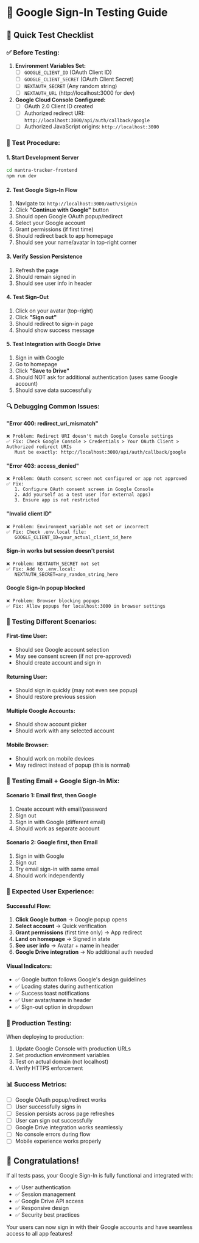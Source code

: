 # 🧪 Google Sign-In Testing Guide

## 🚀 Quick Test Checklist

### ✅ Before Testing:
1. **Environment Variables Set:**
   - [ ] `GOOGLE_CLIENT_ID` (OAuth Client ID)
   - [ ] `GOOGLE_CLIENT_SECRET` (OAuth Client Secret)
   - [ ] `NEXTAUTH_SECRET` (Any random string)
   - [ ] `NEXTAUTH_URL` (http://localhost:3000 for dev)

2. **Google Cloud Console Configured:**
   - [ ] OAuth 2.0 Client ID created
   - [ ] Authorized redirect URI: `http://localhost:3000/api/auth/callback/google`
   - [ ] Authorized JavaScript origins: `http://localhost:3000`

### 🔧 Test Procedure:

#### 1. Start Development Server
```bash
cd mantra-tracker-frontend
npm run dev
```

#### 2. Test Google Sign-In Flow
1. Navigate to: `http://localhost:3000/auth/signin`
2. Click **"Continue with Google"** button
3. Should open Google OAuth popup/redirect
4. Select your Google account
5. Grant permissions (if first time)
6. Should redirect back to app homepage
7. Should see your name/avatar in top-right corner

#### 3. Verify Session Persistence
1. Refresh the page
2. Should remain signed in
3. Should see user info in header

#### 4. Test Sign-Out
1. Click on your avatar (top-right)
2. Click **"Sign out"**
3. Should redirect to sign-in page
4. Should show success message

#### 5. Test Integration with Google Drive
1. Sign in with Google
2. Go to homepage
3. Click **"Save to Drive"**
4. Should NOT ask for additional authentication (uses same Google account)
5. Should save data successfully

### 🔍 Debugging Common Issues:

#### **"Error 400: redirect_uri_mismatch"**
```
❌ Problem: Redirect URI doesn't match Google Console settings
✅ Fix: Check Google Console > Credentials > Your OAuth Client > Authorized redirect URIs
   Must be exactly: http://localhost:3000/api/auth/callback/google
```

#### **"Error 403: access_denied"**
```
❌ Problem: OAuth consent screen not configured or app not approved
✅ Fix: 
   1. Configure OAuth consent screen in Google Console
   2. Add yourself as a test user (for external apps)
   3. Ensure app is not restricted
```

#### **"Invalid client ID"**
```
❌ Problem: Environment variable not set or incorrect
✅ Fix: Check .env.local file:
   GOOGLE_CLIENT_ID=your_actual_client_id_here
```

#### **Sign-in works but session doesn't persist**
```
❌ Problem: NEXTAUTH_SECRET not set
✅ Fix: Add to .env.local:
   NEXTAUTH_SECRET=any_random_string_here
```

#### **Google Sign-In popup blocked**
```
❌ Problem: Browser blocking popups
✅ Fix: Allow popups for localhost:3000 in browser settings
```

### 📱 Testing Different Scenarios:

#### **First-time User:**
- Should see Google account selection
- May see consent screen (if not pre-approved)
- Should create account and sign in

#### **Returning User:**
- Should sign in quickly (may not even see popup)
- Should restore previous session

#### **Multiple Google Accounts:**
- Should show account picker
- Should work with any selected account

#### **Mobile Browser:**
- Should work on mobile devices
- May redirect instead of popup (this is normal)

### 🔄 Testing Email + Google Sign-In Mix:

#### **Scenario 1: Email first, then Google**
1. Create account with email/password
2. Sign out
3. Sign in with Google (different email)
4. Should work as separate account

#### **Scenario 2: Google first, then Email**
1. Sign in with Google
2. Sign out  
3. Try email sign-in with same email
4. Should work independently

### 🎯 Expected User Experience:

#### **Successful Flow:**
1. **Click Google button** → Google popup opens
2. **Select account** → Quick verification
3. **Grant permissions** (first time only) → App redirect
4. **Land on homepage** → Signed in state
5. **See user info** → Avatar + name in header
6. **Google Drive integration** → No additional auth needed

#### **Visual Indicators:**
- ✅ Google button follows Google's design guidelines
- ✅ Loading states during authentication
- ✅ Success toast notifications
- ✅ User avatar/name in header
- ✅ Sign-out option in dropdown

### 🚀 Production Testing:

When deploying to production:
1. Update Google Console with production URLs
2. Set production environment variables
3. Test on actual domain (not localhost)
4. Verify HTTPS enforcement

### 📊 Success Metrics:

- [ ] Google OAuth popup/redirect works
- [ ] User successfully signs in
- [ ] Session persists across page refreshes
- [ ] User can sign out successfully
- [ ] Google Drive integration works seamlessly
- [ ] No console errors during flow
- [ ] Mobile experience works properly

## 🎉 Congratulations!

If all tests pass, your Google Sign-In is fully functional and integrated with:
- ✅ User authentication
- ✅ Session management  
- ✅ Google Drive API access
- ✅ Responsive design
- ✅ Security best practices

Your users can now sign in with their Google accounts and have seamless access to all app features!
